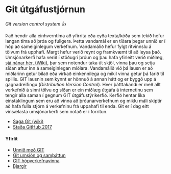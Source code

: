 # Git útgáfustjórnun 
_Git version control system_ :+1:

Það hendir alla einhverntíma að yfirrita eða eyða texta/kóða sem tekið hefur langan tíma að þróa og fullgera. Þetta vandamál er en tíðara þegar unnið er í hóp að sameiginlegum verkefnum. Vandamálið hefur fylgt ritvinnslu á tölvum frá upphafi. Margt hefur verið reynt og framkvæmt til að leysa það. Umsjónarkerfi hafa verið í stöðugri þróun og þau hafa yfirleitt verið miðlæg, [sjá nánar hér, (Wiki)](https://en.wikipedia.org/wiki/Data_synchronization), þar sem notendur taka út skjöl, vinna þau og setja síðan aftur inn á sameiginlegan miðlara. Vandamálið við þá lausn er að miðlarinn getur bilað eða virkað einkennilega og mikil vinna getur þá farið til spillis. GIT lausnin sem kynnt er hönnuð á annan hátt og er byggð upp á gagnadreifingu (*Distribution Version Control*). Hver þátttakandi er með allt verkefnið á sinni tölvu og síðan er ein miðlæg útgáfa á internetinu sem tengir alla saman í gegnum GIT útgáfustýrikerfið. Kerfið hentar líka einstaklingum sem eru að vinna að þróunarverkefnum og miklu máli skiptir að hafa fulla stjórn á verkefninu frá uppahafi til enda. Git er í dag eitt vinsælasta umsjónarkerfi sem notað er í forritun. 

* [Saga Git (wiki)](https://en.wikipedia.org/wiki/Git)
* [Staða GitHub 2017](https://octoverse.github.com/)
#### Yfirlit
* [Unnið með GIT](Git.md)
* [Git umsjón og samþáttun](Umsjón.md)
* [GIT hópverkefnavinna](Hópverkefnavinna.md)
* [Bjargir](Bjargir.md)